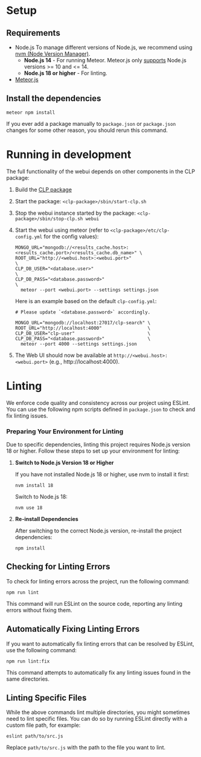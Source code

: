 # Setup

## Requirements

* Node.js
  To manage different versions of Node.js, we recommend using
[nvm (Node Version Manager)](https://github.com/nvm-sh/nvm).
  * **Node.js 14** - For running Meteor. Meteor.js only
    [supports](https://docs.meteor.com/install#prereqs-node) Node.js versions >= 10 and <= 14.
  * **Node.js 18 or higher** - For linting.
* [Meteor.js](https://docs.meteor.com/install.html#installation)

## Install the dependencies

```shell
meteor npm install
```

If you ever add a package manually to `package.json` or `package.json` changes
for some other reason, you should rerun this command.

# Running in development

The full functionality of the webui depends on other components in the CLP
package:

1. Build the [CLP package](../../docs/Building.md)
2. Start the package: `<clp-package>/sbin/start-clp.sh`
3. Stop the webui instance started by the package: `<clp-package>/sbin/stop-clp.sh webui`
4. Start the webui using meteor (refer to `<clp-package>/etc/clp-config.yml` for the config values):
   ```shell
   MONGO_URL="mongodb://<results_cache.host>:<results_cache.port>/<results_cache.db_name>" \
   ROOT_URL="http://<webui.host>:<webui.port>"                                  \
   CLP_DB_USER="<database.user>"                                                \
   CLP_DB_PASS="<database.password>"                                            \
     meteor --port <webui.port> --settings settings.json
   ```
   
   Here is an example based on the default `clp-config.yml`:
   ```shell
   # Please update `<database.password>` accordingly.
   
   MONGO_URL="mongodb://localhost:27017/clp-search" \
   ROOT_URL="http://localhost:4000"                 \
   CLP_DB_USER="clp-user"                           \
   CLP_DB_PASS="<database.password>"                \
     meteor --port 4000 --settings settings.json
   ```
5. The Web UI should now be available at `http://<webui.host>:<webui.port>`
   (e.g., http://localhost:4000).

# Linting

We enforce code quality and consistency across our project using ESLint. You can use the following
npm scripts defined in `package.json` to check and fix linting issues.

### Preparing Your Environment for Linting

Due to specific dependencies, linting this project requires Node.js version 18 or higher. Follow
these steps to set up your environment for linting:
1. **Switch to Node.js Version 18 or Higher**

    If you have not installed Node.js 18 or higher, use nvm to install it first:
    
    ```shell
    nvm install 18
    ```
    
    Switch to Node.js 18:
    
    ```shell
    nvm use 18
    ```

2. **Re-install Dependencies**

    After switching to the correct Node.js version, re-install the project dependencies:
    
    ```shell
    npm install
    ```

## Checking for Linting Errors

To check for linting errors across the project, run the following command:

```shell
npm run lint
```

This command will run ESLint on the source code, reporting any linting errors without fixing them.

## Automatically Fixing Linting Errors

If you want to automatically fix linting errors that can be resolved by ESLint, use the following
command:

```shell
npm run lint:fix
```

This command attempts to automatically fix any linting issues found in the same
directories.

## Linting Specific Files

While the above commands lint multiple directories, you might sometimes need to lint specific files.
You can do so by running ESLint directly with a custom file path, for example:

```shell
eslint path/to/src.js
```

Replace `path/to/src.js` with the path to the file you want to lint.
